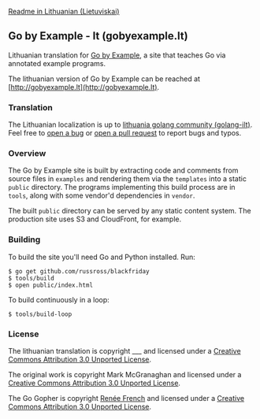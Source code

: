 [Readme in Lithuanian (Lietuviskai)](https://github.com/golanglt/gobyexample-lt/blob/master/README-lt.md)

## Go by Example - lt (gobyexample.lt)

Lithuanian translation for [Go by Example](https://gobyexample.com),
a site that teaches Go via annotated example programs.

The lithuanian version of Go by Example can be reached at 
[http://gobyexample.lt](http://gobyexample.lt).

### Translation

The Lithuanian localization is up to [lithuania golang community (golang-ilt)](http://golanglt.github.io).
Feel free to [open a bug](https://github.com/golanglt/gobyexample-lt/issues) or [open a pull request](https://github.com/golanglt/gobyexample-lt/pulls) to report bugs and typos.

### Overview

The Go by Example site is built by extracting code and
comments from source files in `examples` and rendering
them via the `templates` into a static `public`
directory. The programs implementing this build process
are in `tools`, along with some vendor'd dependencies
in `vendor`.

The built `public` directory can be served by any
static content system. The production site uses S3 and
CloudFront, for example.

### Building

To build the site you'll need Go and Python installed. Run:

```console
$ go get github.com/russross/blackfriday
$ tools/build
$ open public/index.html
```

To build continuously in a loop:

```console
$ tools/build-loop
```

### License

The lithuanian translation is copyright ___ and licensed under a
[Creative Commons Attribution 3.0 Unported License](http://creativecommons.org/licenses/by/3.0/).

The original work is copyright Mark McGranaghan and licensed under a
[Creative Commons Attribution 3.0 Unported License](http://creativecommons.org/licenses/by/3.0/).

The Go Gopher is copyright [Renée French](http://reneefrench.blogspot.com/) and licensed under a
[Creative Commons Attribution 3.0 Unported License](http://creativecommons.org/licenses/by/3.0/).
